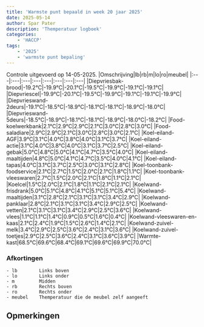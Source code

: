 ```yaml
---
title: 'Warmste punt bepaald in week 20 jaar 2025'
date: 2025-05-14
author: Spar Pater
description: 'Themperatuur logboek'
categories:
    - 'HACCP'
tags:
    - '2025'
    - 'warmste punt bepaling'
---
```

Controle uitgevoerd op 14-05-2025.
|Omschrijving|lb|rb|m|lo|ro|meubel|
|:---|:---|:---|:---|:---|:---|:---|:---|
|Diepvriesbak-brood|-19.2°C|-19.9°C|-20.1°C|-19.5°C|-19.9°C|-19.1°C|-19.1°C|
|Diepvriescel|-19.9°C|-20.1°C|-19.5°C|-19.9°C|-19.1°C|-19.1°C|-19.9°C|
|Diepvrieswand-2deurs|-19.1°C|-18.5°C|-18.9°C|-18.1°C|-18.1°C|-18.9°C|-18.0°C|
|Diepvrieswand-5deurs|-18.5°C|-18.9°C|-18.1°C|-18.1°C|-18.9°C|-18.0°C|-18.2°C|
|Food-koelwerkbank|2.1°C|2.9°C|2.9°C|2.1°C|3.0°C|2.8°C|3.0°C|
|Food-saladiare|2.9°C|2.9°C|2.1°C|3.0°C|2.8°C|3.0°C|2.1°C|
|Koel-eiland-AGF|3.9°C|3.1°C|4.0°C|3.8°C|4.0°C|3.1°C|3.7°C|
|Koel-eiland-actie|3.1°C|4.0°C|3.8°C|4.0°C|3.1°C|3.7°C|2.5°C|
|Koel-eiland-gebak|5.0°C|4.8°C|5.0°C|4.1°C|4.7°C|3.5°C|4.0°C|
|Koel-eiland-maaltijden|4.8°C|5.0°C|4.1°C|4.7°C|3.5°C|4.0°C|4.1°C|
|Koel-eiland-tapas|4.0°C|3.1°C|3.7°C|2.5°C|3.0°C|3.1°C|2.8°C|
|Koel-toonbank-foodservice|2.1°C|2.7°C|1.5°C|2.0°C|2.1°C|1.8°C|1.1°C|
|Koel-toonbank-vleeswaren|2.7°C|1.5°C|2.0°C|2.1°C|1.8°C|1.1°C|2.1°C|
|Koelcel|1.5°C|2.0°C|2.1°C|1.8°C|1.1°C|2.1°C|2.1°C|
|Koelwand-frisdrank|5.0°C|5.1°C|4.8°C|4.1°C|5.1°C|5.1°C|5.4°C|
|Koelwand-maaltijden|3.1°C|2.8°C|2.1°C|3.1°C|3.1°C|3.4°C|2.9°C|
|Koelwand-panklaar|2.8°C|2.1°C|3.1°C|3.1°C|3.4°C|2.9°C|2.5°C|
|Koelwand-vetten|2.1°C|3.1°C|3.1°C|3.4°C|2.9°C|2.5°C|3.6°C|
|Koelwand-vlees|1.1°C|1.1°C|1.4°C|0.9°C|0.5°C|1.6°C|0.4°C|
|Koelwand-vleeswaren-en-kaas|2.1°C|2.4°C|1.9°C|1.5°C|2.6°C|1.4°C|2.1°C|
|Koelwand-zuivel-melk|3.4°C|2.9°C|2.5°C|3.6°C|2.4°C|3.1°C|3.6°C|
|Koelwand-zuivel-toetjes|2.9°C|2.5°C|3.6°C|2.4°C|3.1°C|3.6°C|3.9°C|
|Warmte-kast|68.5°C|69.6°C|68.4°C|69.1°C|69.6°C|69.9°C|70.0°C|

### Afkortingen
    - lb        Links boven
    - lo        Links onder
    - m         Midden
    - rb        Rechts boven
    - ro        Rechts onder
    - meubel    Themperatuur die de meubel zelf aangeeft

## Opmerkingen



